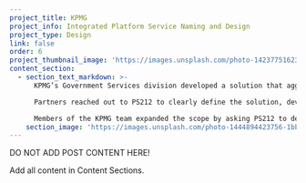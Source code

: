 ```yaml
---
project_title: KPMG
project_info: Integrated Platform Service Naming and Design
project_type: Design
link: false
order: 6
project_thumbnail_image: 'https://images.unsplash.com/photo-1423775162340-fc7066ace5be?ixlib=rb-0.3.5&q=80&fm=jpg&crop=entropy&cs=tinysrgb&w=500&h=500&fit=crop&s=723bab64906cf8f53b8cbd98a2403b35'
content_section:
  - section_text_markdown: >-
      KPMG’s Government Services division developed a solution that aggregates state and local government civil services on a single platform with a single point of entry for users. The offering was ground breaking and warranted a thoughtful brand and launch campaign.

      Partners reached out to PS212 to clearly define the solution, develop a name, visualize the complicated story, and create a visual identifier. The team recommended KRIS (KPMG Resource Integration System) to be paired with the existing, KERA (KPMG Exchange Reference Architecture).

      Members of the KPMG team expanded the scope by asking PS212 to develop visual identities for the both offerings.​
    section_image: 'https://images.unsplash.com/photo-1444894423756-1bb106dce5a7?ixlib=rb-0.3.5&q=80&fm=jpg&crop=entropy&cs=tinysrgb&w=2000&h=1300&fit=crop&s=93f21ae7ef0c3e8d625f2db6b25f678e'
---
```

DO NOT ADD POST CONTENT HERE!

Add all content in Content Sections.